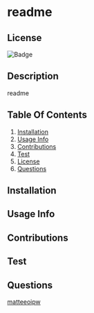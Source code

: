 
 # readme 

 ## License
![Badge](https://img.shields.io/badge/license-MIT-orange) 

 ## Description
readme

 ## Table Of Contents
1. [Installation](#Installation)
2. [Usage Info](#UsageInfo)
3. [Contributions](#Contributions)
4. [Test](#Test)
5. [License](#License)
6. [Questions](#Questions)

 ## Installation


 ## Usage Info


 ## Contributions


 ## Test



 ## Questions
 <a href= "https://github.com/Mlemke23">
matteeoipw

